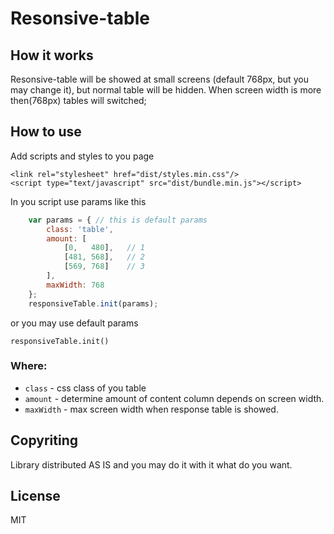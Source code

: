 # Resonsive-table

## How it works
Resonsive-table will be showed at small screens (default 768px, but you may change it), but normal table will be hidden. When screen width is more then(768px) tables will switched; 

## How to use

Add scripts and styles to you page

```
<link rel="stylesheet" href="dist/styles.min.css"/>
<script type="text/javascript" src="dist/bundle.min.js"></script>
```
In you script use params like this
```javascript
    var params = { // this is default params
        class: 'table',
        amount: [
            [0,   480],   // 1
            [481, 568],   // 2
            [569, 768]    // 3
        ],
        maxWidth: 768 
    };
    responsiveTable.init(params);
```
or you may use default params
```
responsiveTable.init()
```
### Where:

* `class` - css class of you table 
* `amount` - determine amount of content column depends on screen width.
* `maxWidth` - max screen width when response table is showed.
## Copyriting
Library distributed AS IS and you may do it with it what do you want.

## License
MIT
